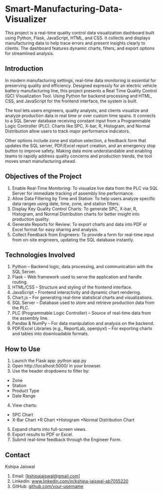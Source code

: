 # Smart-Manufacturing-Data-Visualizer
This project is a real-time quality control data visualization dashboard built using Python, Flask, JavaScript, HTML, and CSS. It collects and displays manufacturing data to help trace errors and present insights clearly to clients. The dashboard features dynamic charts, filters, and export options for streamlined analysis.

## Introduction
In modern manufacturing settings, real-time data monitoring is essential for preserving quality and efficiency. Designed expressly for an electric vehicle battery manufacturing line, this project presents a Real Time Quality Control (QC) Visualization Tool. Using Python for backend processing and HTML, CSS, and JavaScript for the frontend interface, the system is built. 

The tool lets users engineers, quality analysts, and clients visualize and analyze production data in real time or over custom time spans. It connects to a SQL Server database receiving constant input from a Programmable Logic Controller (PLC). Charts like SPC, X-bar, R, Histogram, and Normal Distribution allow users to track major performance indicators. 

Other options include zone and station selection, a feedback form that updates the SQL server, PDF/Excel report creation, and an emergency stop button to improve safety. Making data more understandable and enabling teams to rapidly address quality concerns and production trends, the tool moves smart manufacturing ahead.

## Objectives of the Project
1. Enable Real-Time Monitoring: To visualize live data from the PLC via SQL Server for immediate tracking of assembly line performance.
2. Allow Data Filtering by Time and Station: To help users analyze specific data ranges using date, time, zone, and station filters.
3. Display Key Quality Control Charts: To generate SPC, X-bar, R, Histogram, and Normal Distribution charts for better insight into production quality.
4. Generate Reports for Review: To export charts and data into PDF or Excel format for easy sharing and analysis.
5. Collect Feedback from Engineers: To provide a form for real-time input from on-site engineers, updating the SQL database instantly.

## Technologies Involved
1. Python – Backend logic, data processing, and communication with the SQL Server.
2. Flask – Web framework used to serve the application and handle routing.
3. HTML/CSS – Structure and styling of the frontend interface.
4. JavaScript – Frontend interactivity and dynamic chart rendering.
5. Chart.js – For generating real-time statistical charts and visualizations.
6. SQL Server – Database used to store and retrieve production data from the PLC.
7. PLC (Programmable Logic Controller) – Source of real-time data from the assembly line.
8. Pandas & NumPy – For data manipulation and analysis on the backend.
9. PDF/Excel Libraries (e.g., ReportLab, openpyxl) – For exporting charts and tables into downloadable formats.

## How to Use
1. Launch the Flask app:  python app.py
2. Open http://localhost:5000/ in your browser.
3. Use the header dropdowns to filter by:
* Zone
* Station
* Product Type
* Date Range
4. View charts:
* SPC Chart
* X-Bar Chart
*R Chart
*Histogram
*Normal Distribution Chart
5. Expand charts into full-screen views.
6. Export results to PDF or Excel.
7. Submit real-time feedback through the Engineer Form.

## Contact
Kshipa Jaiswal
1. Email: [kshipajaiswal@gmail.com]
2. LinkedIn: www.linkedin.com/in/kshipa-jaiswal-ab7055220
3. GitHub: [github.com/your-username](https://github.com/Kshipajaiswal)



